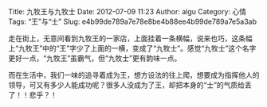 Title: 九牧王与九牧士
Date: 2012-07-09 11:23
Author: algu
Category: 心情
Tags: “王”与“士”
Slug: e4b99de789a7e78e8be4b88ee4b99de789a7e5a3ab

走在街上，无意间看到九牧王的一家店，上面挂着一条横幅，说来也巧，这条幅上“九牧王”中的“王”字少了上面的一横，变成了“九牧士”。感觉“九牧士”这个名字更好一点，“九牧王”虽霸气，但“九牧士”更有韵味一点。

而在生活中，我们一味的追寻着成为王，想方设法的往上爬，想要成为指挥他人的领导，可又有多少人能成功呢？很多人没成为了王，却把本身的“士”的气质给丢了！！悲乎？！
